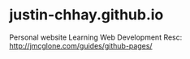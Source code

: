 # justin-chhay.github.io
Personal website
Learning Web Development
Resc:
  http://jmcglone.com/guides/github-pages/
